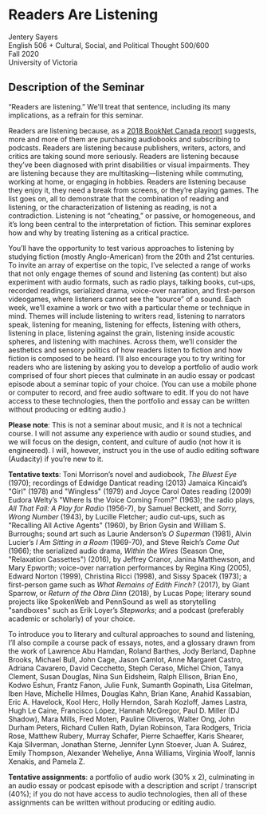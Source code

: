 # Readers Are Listening 

Jentery Sayers   
English 506 + Cultural, Social, and Political Thought 500/600  
Fall 2020    
University of Victoria   

## Description of the Seminar

“Readers are listening.” We'll treat that sentence, including its many implications, as a refrain for this seminar. 

Readers are listening because, as a [2018 BookNet Canada report](https://www.booknetcanada.ca/readers-are-listening) suggests, more and more of them are purchasing audiobooks and subscribing to podcasts. Readers are listening because publishers, writers, actors, and critics are taking sound more seriously. Readers are listening because they’ve been diagnosed with print disabilities or visual impairments. They are listening because they are multitasking—listening while commuting, working at home, or engaging in hobbies. Readers are listening because they enjoy it, they need a break from screens, or they’re playing games. The list goes on, all to demonstrate that the combination of reading and listening, or the characterization of listening as reading, is not a contradiction. Listening is not “cheating,” or passive, or homogeneous, and it’s long been central to the interpretation of fiction. This seminar explores how and why by treating listening as a critical practice.

You’ll have the opportunity to test various approaches to listening by studying fiction (mostly Anglo-American) from the 20th and 21st centuries. To invite an array of expertise on the topic, I’ve selected a range of works that not only engage themes of sound and listening (as content) but also experiment with audio formats, such as radio plays, talking books, cut-ups, recorded readings, serialized drama, voice-over narration, and first-person videogames, where listeners cannot see the “source” of a sound. Each week, we’ll examine a work or two with a particular theme or technique in mind. Themes will include listening to writers read, listening to narrators speak, listening for meaning, listening for effects, listening with others, listening in place, listening against the grain, listening inside acoustic spheres, and listening with machines. Across them, we’ll consider the aesthetics and sensory politics of how readers listen to fiction and how fiction is composed to be heard. I’ll also encourage you to try writing for readers who are listening by asking you to develop a portfolio of audio work comprised of four short pieces that culminate in an audio essay or podcast episode about a seminar topic of your choice. (You can use a mobile phone or computer to record, and free audio software to edit. If you do not have access to these technologies, then the portfolio and essay can be written without producing or editing audio.)  

**Please note**: This is not a seminar about music, and it is not a technical course. I will not assume any experience with audio or sound studies, and we will focus on the design, content, and culture of audio (not how it is engineered). I will, however, instruct you in the use of audio editing software (Audacity) if you’re new to it.  

**Tentative texts**: Toni Morrison’s novel and audiobook, *The Bluest Eye* (1970); recordings of Edwidge Danticat reading (2013) Jamaica Kincaid’s "Girl" (1978) and "Wingless" (1979) and Joyce Carol Oates reading (2009) Eudora Welty’s "Where Is the Voice Coming From?" (1963); the radio plays, *All That Fall: A Play for Radio* (1956-7), by Samuel Beckett, and *Sorry, Wrong Number* (1943), by Lucille Fletcher; audio cut-ups, such as "Recalling All Active Agents" (1960), by Brion Gysin and William S. Burroughs; sound art such as Laurie Anderson’s *O Superman* (1981), Alvin Lucier’s *I Am Sitting in a Room* (1969-70), and Steve Reich’s *Come Out* (1966); the serialized audio drama, *Within the Wires* (Season One, "Relaxation Cassettes") (2016), by Jeffrey Cranor, Janina Matthewson, and Mary Epworth; voice-over narration performances by Regina King (2005), Edward Norton (1999), Christina Ricci (1998), and Sissy Spacek (1973); a first-person game such as *What Remains of Edith Finch?* (2017), by Giant Sparrow, or *Return of the Obra Dinn* (2018), by Lucas Pope; literary sound projects like SpokenWeb and PennSound as well as storytelling "sandboxes" such as Erik Loyer’s *Stepworks*; and a podcast (preferably academic or scholarly) of your choice.  

To introduce you to literary and cultural approaches to sound and listening, I’ll also compile a course pack of essays, notes, and a glossary drawn from the work of Lawrence Abu Hamdan, Roland Barthes, Jody Berland, Daphne Brooks, Michael Bull, John Cage, Jason Camlot, Anne Margaret Castro, Adriana Cavarero, David Cecchetto, Steph Ceraso, Michel Chion, Tanya Clement, Susan Douglas, Nina Sun Eidsheim, Ralph Ellison, Brian Eno, Kodwo Eshun, Frantz Fanon, Julie Funk, Sumanth Gopinath, Lisa Gitelman, Iben Have, Michelle Hilmes, Douglas Kahn, Brian Kane, Anahid Kassabian, Eric A. Havelock, Kool Herc, Holly Herndon, Sarah Kozloff, James Lastra, Hugh Le Caine, Francisco López, Hannah McGregor, Paul D. Miller (DJ Shadow), Mara Mills, Fred Moten, Pauline Oliveros, Walter Ong, John Durham Peters, Richard Cullen Rath, Dylan Robinson, Tara Rodgers, Tricia Rose, Matthew Rubery, Murray Schafer, Pierre Schaeffer, Karis Shearer, Kaja Silverman, Jonathan Sterne, Jennifer Lynn Stoever, Juan A. Suárez, Emily Thompson, Alexander Weheliye, Anna Williams, Virginia Woolf, Iannis Xenakis, and Pamela Z.

**Tentative assignments**: a portfolio of audio work (30% x 2), culminating in an audio essay or podcast episode with a description and script / transcript (40%); if you do not have access to audio technologies, then all of these assignments can be written without producing or editing audio. 
